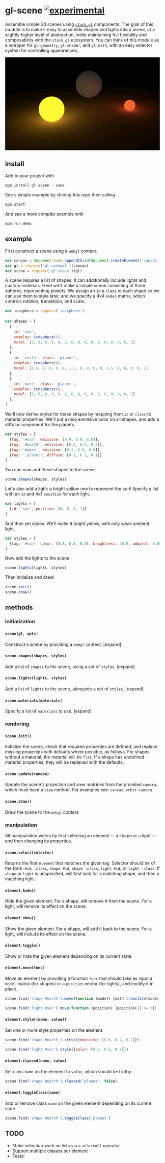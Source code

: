 # gl-scene [![experimental](http://badges.github.io/stability-badges/dist/experimental.svg)](http://github.com/badges/stability-badges)


Assemble simple 3d scenes using [`stack.gl`](http://stack.gl) components. The goal of this module is to make it easy to assemble shapes and lights into a scene, at a slightly higher level of abstraction, while maintaining full flexibility and composability with the `stack.gl` ecosystem. You can think of this module as a wrapper for `gl-geometry`, `gl-shader`, and `gl-mat4`, with an easy selector system for controlling appearences.

![christmas](gifs/christmas.gif)

## install

Add to your project with

```javascript
npm install gl-scene --save
```

See a simple example by cloning this repo then calling

```javascript
npm start
```

And see a more complex example with

```javascript
npm run demo
```

## example

First construct a scene using a `webgl` context.

```javascript
var canvas = document.body.appendChild(document.createElement('canvas'))
var gl = require('gl-context')(canvas)
var scene = require('gl-scene')(gl)
```

A scene requires a list of shapes. It can additionally include lights and custom materials. Here we'll make a simple scene consisting of three spheres, representing planets. We assign an `id` a `class` to each shape so we can use them to style later, and we specify a 4x4 `model` matrix, which controls rotation, translation, and scale.

```javascript
var icosphere = require('icosphere')

var shapes = [
  {
    id: 'sun',
    complex: icosphere(4),
    model: [2, 0, 0, 0, 0, 2, 0, 0, 0, 0, 2, 0, 0, 0, 0, 1]
  },
  {
    id: 'earth', class: 'planet',
    complex: icosphere(4),
    model: [1.5, 0, 0, 0, 0, 1.5, 0, 0, 0, 0, 1.5, 0, 6, 0, 0, 1]
  },
  {
    id: 'mars', class: 'planet',
    complex: icosphere(4),
    model: [1, 0, 0, 0, 0, 1, 0, 0, 0, 0, 1, 0, 0, 8, 0, 1]
  },
]
```

We'll now define styles for these shapes by mapping from `id` or `class` to material properties. We'll put a nice emmisive color on all shapes, and add a diffuse component for the planets.

```javascript
var styles = [
  {tag: '#sun', emissive: [0.9, 0.9, 0.0]},
  {tag: '#earth', emissive: [0.0, 0.2, 0.5]},
  {tag: '#mars', emissive: [0.3, 0.0, 0.0]},
  {tag: '.planet', diffuse: [0.1, 0.1, 0.1]}
]
```

You can now add these shapes to the scene.

```javascript
scene.shapes(shapes, styles)
```

Let's also add a light: a bright yellow one to represent the sun! Specify a list with an `id` and 4x1 `position` for each light.

```javascript
var lights = [
  {id: 'sun', position: [0, 0, 0, 1]}
]
```

And then set styles. We'll make it bright yellow, with only weak ambient light.

```javascript
var styles = [
  {tag: '#sun', color: [0.8, 0.8, 0.0], brightness: 20.0, ambient: 0.05, attenuation: 0.01}
]
```

Now add the lights to the scene

```javascript
scene.lights(lights, styles)
```

Then initialize and draw!

```javascript
scene.init()
scene.draw()
```

## methods

### initialization

#### `scene(gl, opts)`

Construct a scene by providing a `webgl` context. [expand]

#### `scene.shapes(shapes, styles)`

Add a list of `shapes` to the scene, using a set of `styles`. [expand]

#### `scene.lights(lights, styles)`

Add a list of `lights` to the scene, alongside a set of `styles`. [expand]

#### `scene.materials(materials)`

Specify a list of `materials` to use. [expand]

### rendering

#### `scene.init()`

Initialize the scene, check that required properties are defined, and replace missing properties with defaults where possible, as follows. For shapes without a material, the material will be `flat`. If a shape has undefined material properties, they will be replaced with the defaults.

#### `scene.update(camera)`

Update the scene's projection and view matrices from the provided `camera`, which must have a `view` method. For examples see: `canvas-orbit-camera`

#### `scene.draw()`

Draw the scene to the `webgl` context.

### manipulation

All manipulation works by first selecting an element -- a shape or a light -- and then changing its properties.

#### `scene.select(selector)`

Returns the first `element` that matches the given tag. Selector should be of the form: `#id`, `.class`, `shape #id`, `shape .class`, `light #id`, or `light .class`. If `shape` or `light` is unspecified, will first look for a matching shape, and then a matching light.


#### `element.hide()`

Hide the given element. For a shape, will remove it from the scene. For a light, will remove its effect on the scene.

#### `element.show()`

Show the given element. For a shape, will add it back to the scene. For a light, will include its effect on the scene.

#### `element.toggle()`

Show or hide the given element depending on its current state.

#### `element.move(func)`

Move an element by providing a function `func` that should take as input a `model` matrix (for shapes) or a `position` vector (for lights), and modify it in place.

```javascript
scene.find('shape #earth').move(function (model) {mat4.translate(model, model, [0, 5, 0])})
```
```javascript
scene.find('light #sun').move(function (position) {position[1] += 5})
```

#### `element.style({name: value})`

Set one or more style properties on the element.

```javascript
scene.find('shape #earth').style({emissive: [0.6, 0.2, 0.1]})
```
```javascript
scene.find('light #sun').style({color: [0.5, 0.5, 0.5]})
```

#### `element.classed(name, value)`

Set class `name` on the element to `value`, which should be truthy.

```javascript
scene.find('shape #earth').classed('planet', false)
```

#### `element.toggleClass(name)`

Add or remove class `name` on the given element depending on its current state.

```javascript
scene.find('shape #earth').toggleClass('planet')
```

## TODO

- Make selection work on lists via a `selectAll` operator
- Support multiple classes per element
- Tests!
